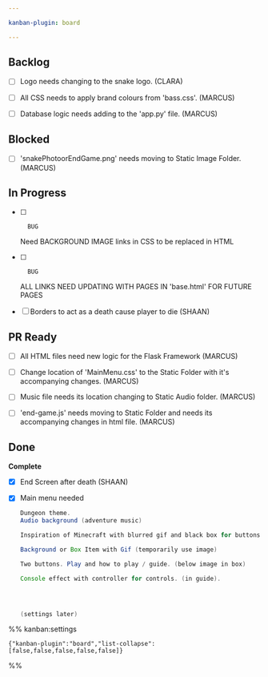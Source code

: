 ```yaml
---

kanban-plugin: board

---
```


## Backlog

- [ ] Logo needs changing to the snake logo. (CLARA)
- [ ] All CSS needs to apply brand colours from 'bass.css'. (MARCUS)
- [ ] Database logic needs adding to the 'app.py' file. (MARCUS)


## Blocked

- [ ] 'snakePhotoorEndGame.png' needs moving to Static Image Folder. (MARCUS)


## In Progress

- [ ] ```error
	BUG
	```
	
	Need BACKGROUND IMAGE links in CSS to be replaced in HTML
- [ ] ```error
	BUG
	```
	
	ALL LINKS NEED UPDATING WITH PAGES IN 'base.html' FOR FUTURE PAGES
- [ ] Borders to act as a death cause player to die (SHAAN)


## PR Ready

- [ ] All HTML files need new logic for the Flask Framework (MARCUS)
- [ ] Change location of 'MainMenu.css' to the Static Folder with it's accompanying changes. (MARCUS)
- [ ] Music file needs its location changing to Static Audio folder. (MARCUS)
- [ ] 'end-game.js' needs moving to Static Folder and needs its accompanying changes in html file. (MARCUS)


## Done

**Complete**
- [x] End Screen after death (SHAAN)
- [x] Main menu needed 
	
	```java
	Dungeon theme.
	Audio background (adventure music)
	
	Inspiration of Minecraft with blurred gif and black box for buttons.
	
	Background or Box Item with Gif (temporarily use image)
	
	Two buttons. Play and how to play / guide. (below image in box)
	
	Console effect with controller for controls. (in guide).
	
	
	
	
	(settings later)
	```




%% kanban:settings
```
{"kanban-plugin":"board","list-collapse":[false,false,false,false,false]}
```
%%